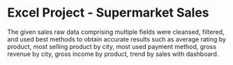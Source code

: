 # Excel Project - Supermarket Sales

The given sales raw data comprising multiple fields were cleansed, filtered, and used best methods to obtain accurate results such as average rating by product, most selling product by city, most used payment method, gross revenue by city, gross income by product, trend by sales with dashboard.
